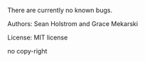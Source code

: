 There are currently no known bugs.

Authors: Sean Holstrom and Grace Mekarski

License: MIT license

no copy-right

<!-- <% sides = [@a, @b, @c].sort()
  side1 = sides.shift()
  side2 = sides.shift()
  hypotenuse = sides.shift()
  if (side1.*(side1)) + (side2.*(side2)) == hypotenuse.*(hypotenuse)
 %> -->
